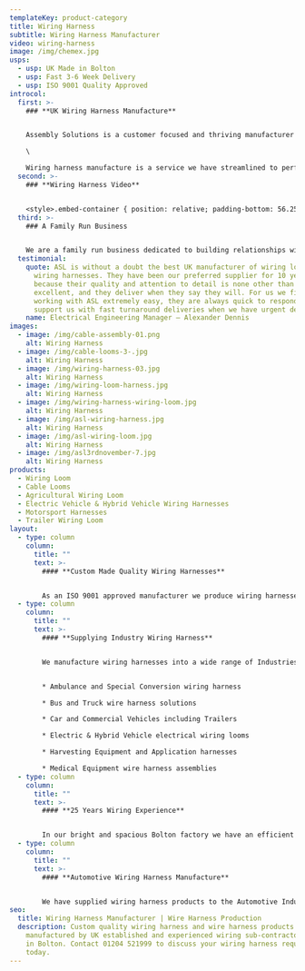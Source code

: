 ```yaml
---
templateKey: product-category
title: Wiring Harness
subtitle: Wiring Harness Manufacturer
video: wiring-harness
image: /img/chemex.jpg
usps:
  - usp: UK Made in Bolton
  - usp: Fast 3-6 Week Delivery
  - usp: ISO 9001 Quality Approved
introcol:
  first: >-
    ### **UK Wiring Harness Manufacture**


    Assembly Solutions is a customer focused and thriving manufacturer of high quality custom-made wiring harnesses and wiring looms. With 25 years of experience, we have grown to become a national leading supplier and have built up an incredible portfolio of customers including; Aston Martin, Ford, Rolls Royce and Siemens. We manufacture in low & high volume, and offer design/engineering support to ensure the loom or harness is built both cost-effective and fit for its application.\

    \

    Wiring harness manufacture is a service we have streamlined to perfection so that we can meet urgent and demanding delivery dates. Efficiency is a core focus and is why we have created harness production lines complete with 10m long wiring boards and side stock filled trolleys for all materials and tooling. Having a spacious, bright and well organised factory is key to maintaining high efficiencies.
  second: >-
    ### **Wiring Harness Video**


    <style>.embed-container { position: relative; padding-bottom: 56.25%; height: 0; overflow: hidden; max-width: 100%; } .embed-container iframe, .embed-container object, .embed-container embed { position: absolute; top: 0; left: 0; width: 100%; height: 100%; }</style><div class='embed-container'><iframe src='https://www.youtube.com/embed/TTebZ3qU9sQ?loop=1&playlist=TTebZ3qU9sQ' frameborder='0' allowfullscreen></iframe></div>
  third: >-
    ### A Family Run Business


    We are a family run business dedicated to building relationships with customers. Our fantastic team of wiring harness builders all have over 10 years of wiring experience and work at such an incredible speed. We pride ourselves most of our fast deliveries which all include 100% electrically tested harnesses. Quality is the most important part of the wiring harnesses and we are pleased to be ISO 9001 accredited.
  testimonial:
    quote: ASL is without a doubt the best UK manufacturer of wiring looms and
      wiring harnesses. They have been our preferred supplier for 10 years
      because their quality and attention to detail is none other than
      excellent, and they deliver when they say they will. For us we find
      working with ASL extremely easy, they are always quick to respond and
      support us with fast turnaround deliveries when we have urgent demands.
    name: Electrical Engineering Manager – Alexander Dennis
images:
  - image: /img/cable-assembly-01.png
    alt: Wiring Harness
  - image: /img/cable-looms-3-.jpg
    alt: Wiring Harness
  - image: /img/wiring-harness-03.jpg
    alt: Wiring Harness
  - image: /img/wiring-loom-harness.jpg
    alt: Wiring Harness
  - image: /img/wiring-harness-wiring-loom.jpg
    alt: Wiring Harness
  - image: /img/asl-wiring-harness.jpg
    alt: Wiring Harness
  - image: /img/asl-wiring-loom.jpg
    alt: Wiring Harness
  - image: /img/asl3rdnovember-7.jpg
    alt: Wiring Harness
products:
  - Wiring Loom
  - Cable Looms
  - Agricultural Wiring Loom
  - Electric Vehicle & Hybrid Vehicle Wiring Harnesses
  - Motorsport Harnesses
  - Trailer Wiring Loom
layout:
  - type: column
    column:
      title: ""
      text: >-
        #### **Custom Made Quality Wiring Harnesses**


        As an ISO 9001 approved manufacturer we produce wiring harnesses to the highest quality and carry out a full electrical test on every product before despatch. Our harness team are trained to IPC A-620 standards and understand the importance of reliability. All our harnesses are built against customer drawing, and our skilled and quality conscious team are fully trained and technically well experienced harness builders. Every loom is made to perfection and turned around on an efficient 3-6 weeks. All our wiring assemblies are built to a robust and high quality standard that ensures products will withstand any environmental condition.
  - type: column
    column:
      title: ""
      text: >-
        #### **Supplying Industry Wiring Harness** 


        We manufacture wiring harnesses into a wide range of Industries and applications;


        * Ambulance and Special Conversion wiring harness

        * Bus and Truck wire harness solutions

        * Car and Commercial Vehicles including Trailers

        * Electric & Hybrid Vehicle electrical wiring looms

        * Harvesting Equipment and Application harnesses

        * Medical Equipment wire harness assemblies
  - type: column
    column:
      title: ""
      text: >-
        #### **25 Years Wiring Experience**


        In our bright and spacious Bolton factory we have an efficient production set-up including 10m long wiring build boards and cable reels and connectors on stock trolleys. Due to the complexity and size of wiring harnesses and [wiring looms](/wiring-loom), our production team find that the fastest and most efficient way to build is by working off floor standing harness boards. All boards are custom made for each wiring harness part number with a CAD drawing made to scale and placed on the board prior to build. Our technical engineers ensure that the CAD drawing is printed with correct cable specifications and lengths, connectors and note any special processes that may need to be carried out ie. heat shrinking to protect particular areas of the harnesses.
  - type: column
    column:
      title: ""
      text: >-
        #### **Automotive Wiring Harness Manufacture**


        We have supplied wiring harness products to the Automotive Industry for over 25 years and now proudly supply; Aston Martin, Ford and Rolls-Royce. Our expertise in [wiring looms](/wiring-loom) has grown tremendously, where we now boast an extensive range of experience in commercial vehicles. These include; Ambulances, Buses, Cars, Trucks, Trailers and Vans. Working with the latest models in vehicle technology, our technical team have the knowledge and skills to support wiring harnesses for any [electric and hybrid](/electric-vehicle-and-hybrid-vehicle-wiring-harnesses) system. We also supply wiring harnesses for equipment used in the Agricultural Industry. These include; Crop Spraying tractors, Flail Mowers and Harvesters.
seo:
  title: Wiring Harness Manufacturer | Wire Harness Production
  description: Custom quality wiring harness and wire harness products
    manufactured by UK established and experienced wiring sub-contractor based
    in Bolton. Contact 01204 521999 to discuss your wiring harness requirements
    today.
---
```

